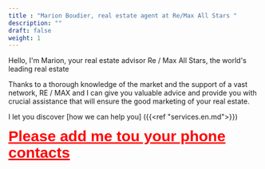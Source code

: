 ```yaml
---
title : "Marion Boudier, real estate agent at Re/Max All Stars "
description: ""
draft: false
weight: 1
---
```


Hello, I'm Marion, your real estate advisor Re / Max All Stars, the world's leading real estate

Thanks to a thorough knowledge of the market and the support of a vast network, RE / MAX and I can give you valuable advice and provide you with crucial assistance that will ensure the good marketing of your real estate.

I let you discover [how we can help you] ({{<ref "services.en.md">}}) 


<a href="/vcard/marion-boudier-remax.vcf" alt="VCard" style="font-family: 'Source Sans Pro', sans-serif;font-size:30px; font-weight:700; color:red;line-height:1.1; text-align: center;">Please add me tou your phone contacts</a>